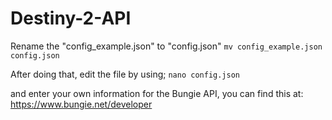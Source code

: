 # Destiny-2-API

Rename the "config_example.json" to "config.json"
```mv config_example.json config.json```

After doing that, edit the file by using;
```nano config.json```

and enter your own information for the Bungie API, you can find this at: https://www.bungie.net/developer
